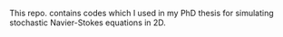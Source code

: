This repo. contains codes which I used in my PhD thesis for simulating stochastic Navier-Stokes equations in 2D. 
